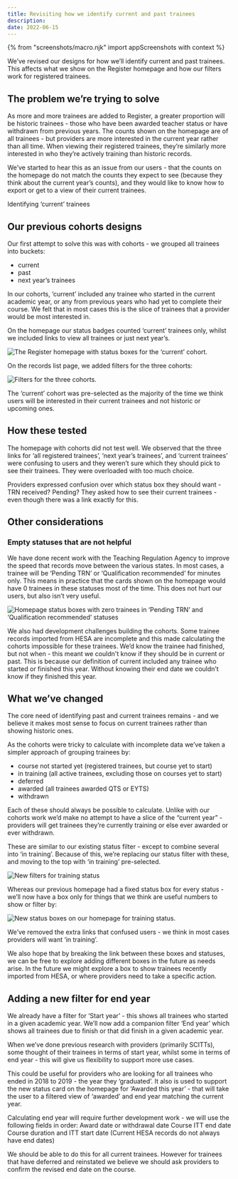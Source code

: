```yaml
---
title: Revisiting how we identify current and past trainees
description:
date: 2022-06-15
---
```

{% from "screenshots/macro.njk" import appScreenshots with context %}

We’ve revised our designs for how we’ll identify current and past trainees. This affects what we show on the Register homepage and how our filters work for registered trainees.

## The problem we’re trying to solve

As more and more trainees are added to Register, a greater proportion will be historic trainees - those who have been awarded teacher status or have withdrawn from previous years. The counts shown on the homepage are of all trainees - but providers are more interested in the current year rather than all time. When viewing their registered trainees, they’re similarly more interested in who they’re actively training than historic records.

We’ve started to hear this as an issue from our users - that the counts on the homepage do not match the counts they expect to see (because they think about the current year’s counts), and they would like to know how to export or get to a view of their current trainees.

Identifying ‘current’ trainees

## Our previous cohorts designs

Our first attempt to solve this was with cohorts - we grouped all trainees into buckets:

* current
* past
* next year’s trainees

In our cohorts, ‘current’ included any trainee who started in the current academic year, or any from previous years who had yet to complete their course. We felt that in most cases this is the slice of trainees that a provider would be most interested in.

On the homepage our status badges counted ‘current’ trainees only, whilst we included links to view all trainees or just next year’s.

![The Register homepage with status boxes for the ‘current’ cohort.](1-homepage-status-boxes-cohorts.png)

On the records list page, we added filters for the three cohorts:

![Filters for the three cohorts.](2-records-filters-cohorts.png)

The ‘current’ cohort was pre-selected as the majority of the time we think users will be interested in their current trainees and not historic or upcoming ones.

## How these tested

The homepage with cohorts did not test well. We observed that the three links for ‘all registered trainees’, ‘next year’s trainees’, and ‘current trainees’ were confusing to users and they weren’t sure which they should pick to see their trainees. They were overloaded with too much choice.

Providers expressed confusion over which status box they should want - TRN received? Pending? They asked how to see their current trainees - even though there was a link exactly for this.

## Other considerations

### Empty statuses that are not helpful

We have done recent work with the Teaching Regulation Agency to improve the speed that records move between the various states. In most cases, a trainee will be ‘Pending TRN’ or ‘Qualification recommended’ for minutes only. This means in practice that the cards shown on the homepage would have 0 trainees in these statuses most of the time. This does not hurt our users, but also isn’t very useful.

![Homepage status boxes with zero trainees in ‘Pending TRN’ and ‘Qualification recommended’ statuses](3-homepage-status-boxes-empty.png)

We also had development challenges building the cohorts. Some trainee records imported from HESA are incomplete and this made calculating the cohorts impossible for these trainees. We’d know the trainee had finished, but not when - this meant we couldn't know if they should be in current or past. This is because our definition of current included any trainee who started or finished this year. Without knowing their end date we couldn’t know if they finished this year.

## What we’ve changed

The core need of identifying past and current trainees remains - and we believe it makes most sense to focus on current trainees rather than showing historic ones.

As the cohorts were tricky to calculate with incomplete data we’ve taken a simpler approach of grouping trainees by:

* course not started yet (registered trainees, but course yet to start)
* in training (all active trainees, excluding those on courses yet to start)
* deferred
* awarded (all trainees awarded QTS or EYTS)
* withdrawn

Each of these should always be possible to calculate. Unlike with our cohorts work we’d make no attempt to have a slice of the “current year” - providers will get trainees they’re currently training or else ever awarded or ever withdrawn.

These are similar to our existing status filter - except to combine several into ‘in training’. Because of this, we’re replacing our status filter with these, and moving to the top with ‘in training’ pre-selected.

![New filters for training status](4-records-filters-training-status.png)

Whereas our previous homepage had a fixed status box for every status - we’ll now have a box only for things that we think are useful numbers to show or filter by:

![New status boxes on our homepage for training status.](5-homepage-status-boxes-training-status.png)

We’ve removed the extra links that confused users - we think in most cases providers will want ‘in training’.

We also hope that by breaking the link between these boxes and statuses, we can be free to explore adding different boxes in the future as needs arise. In the future we might explore a box to show trainees recently imported from HESA, or where providers need to take a specific action.

## Adding a new filter for end year

We already have a filter for ‘Start year’ - this shows all trainees who started in a given academic year. We’ll now add a companion filter ‘End year’ which shows all trainees due to finish or that did finish in a given academic year.

When we’ve done previous research with providers (primarily SCITTs), some thought of their trainees in terms of start year, whilst some in terms of end year - this will give us flexibility to support more use cases.

This could be useful for providers who are looking for all trainees who ended in 2018 to 2019 - the year they ‘graduated’. It also is used to support the new status card on the homepage for ‘Awarded this year’ - that will take the user to a filtered view of ‘awarded’ and end year matching the current year.

Calculating end year will require further development work - we will use the following fields in order:
Award date or withdrawal date
Course ITT end date
Course duration and ITT start date (Current HESA records do not always have end dates)

We should be able to do this for all current trainees. However for trainees that have deferred and reinstated we believe we should ask providers to confirm the revised end date on the course.

